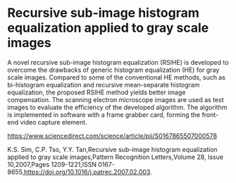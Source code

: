# Recursive sub-image histogram equalization applied to gray scale images

A novel recursive sub-image histogram equalization (RSIHE) is developed to overcome the drawbacks of generic histogram equalization (HE) for gray scale images. Compared to some of the conventional HE methods, such as bi-histogram equalization and recursive mean-separate histogram equalization, the proposed RSIHE method yields better image compensation. The scanning electron microscope images are used as test images to evaluate the efficiency of the developed algorithm. The algorithm is implemented in software with a frame grabber card, forming the front-end video capture element.

https://www.sciencedirect.com/science/article/pii/S0167865507000578

K.S. Sim, C.P. Tso, Y.Y. Tan,Recursive sub-image histogram equalization applied to gray scale images,Pattern Recognition Letters,Volume 28, Issue 10,2007,Pages 1209-1221,ISSN 0167-8655,https://doi.org/10.1016/j.patrec.2007.02.003.
